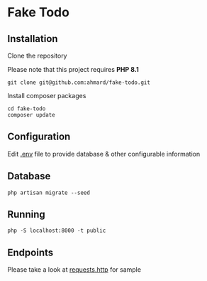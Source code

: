 # Fake Todo

## Installation
Clone the repository

Please note that this project requires **PHP 8.1**
```
git clone git@github.com:ahmard/fake-todo.git
```

Install composer packages
```
cd fake-todo
composer update
```

## Configuration
Edit [.env](.env) file to provide database & other configurable information

## Database
```
php artisan migrate --seed
```

## Running
```
php -S localhost:8000 -t public
```

## Endpoints
Please take a look at [requests.http](requests.http) for sample
